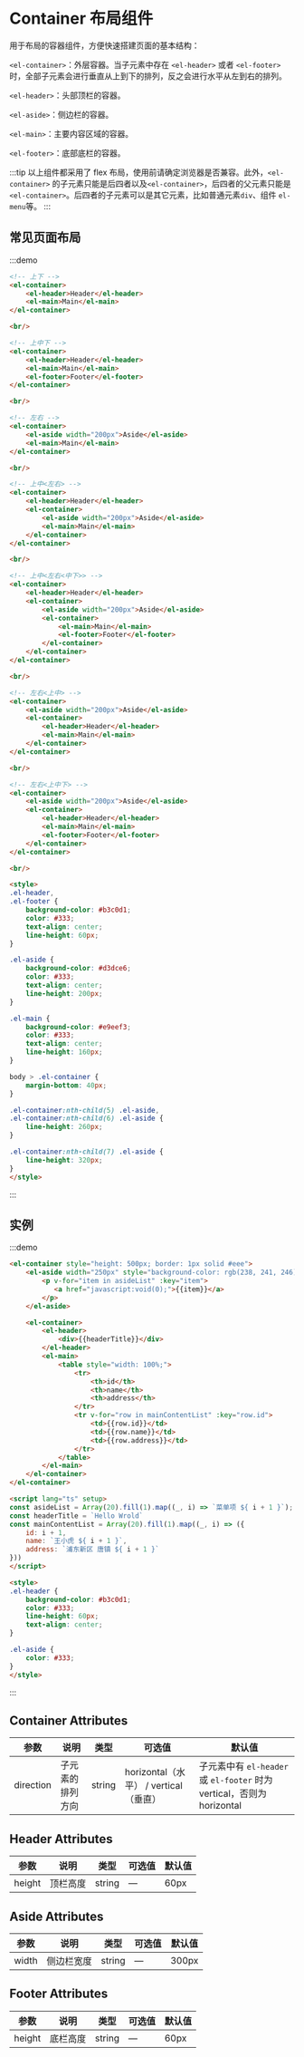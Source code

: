 # Container 布局组件

用于布局的容器组件，方便快速搭建页面的基本结构：

`<el-container>`：外层容器。当子元素中存在 `<el-header>` 或者 `<el-footer>` 时，全部子元素会进行垂直从上到下的排列，反之会进行水平从左到右的排列。

`<el-header>`：头部顶栏的容器。

`<el-aside>`：侧边栏的容器。

`<el-main>`：主要内容区域的容器。

`<el-footer>`：底部底栏的容器。

:::tip
以上组件都采用了 flex 布局，使用前请确定浏览器是否兼容。此外，`<el-container>` 的子元素只能是后四者以及`<el-container>`，后四者的父元素只能是`<el-container>`。后四者的子元素可以是其它元素，比如普通元素`div`、组件 `el-menu`等。
:::

## 常见页面布局

:::demo
```html
<!-- 上下 -->
<el-container>
    <el-header>Header</el-header>
    <el-main>Main</el-main>
</el-container>

<br/>

<!-- 上中下 -->
<el-container>
    <el-header>Header</el-header>
    <el-main>Main</el-main>
    <el-footer>Footer</el-footer>
</el-container>

<br/>

<!-- 左右 -->
<el-container>
    <el-aside width="200px">Aside</el-aside>
    <el-main>Main</el-main>
</el-container>

<br/>

<!-- 上中<左右> -->
<el-container>
    <el-header>Header</el-header>
    <el-container>
        <el-aside width="200px">Aside</el-aside>
        <el-main>Main</el-main>
    </el-container>
</el-container>

<br/>

<!-- 上中<左右<中下>> -->
<el-container>
    <el-header>Header</el-header>
    <el-container>
        <el-aside width="200px">Aside</el-aside>
        <el-container>
            <el-main>Main</el-main>
            <el-footer>Footer</el-footer>
        </el-container>
    </el-container>
</el-container>

<br/>

<!-- 左右<上中> -->
<el-container>
    <el-aside width="200px">Aside</el-aside>
    <el-container>
        <el-header>Header</el-header>
        <el-main>Main</el-main>
    </el-container>
</el-container>

<br/>

<!-- 左右<上中下> -->
<el-container>
    <el-aside width="200px">Aside</el-aside>
    <el-container>
        <el-header>Header</el-header>
        <el-main>Main</el-main>
        <el-footer>Footer</el-footer>
    </el-container>
</el-container>

<br/>

<style>
.el-header,
.el-footer {
    background-color: #b3c0d1;
    color: #333;
    text-align: center;
    line-height: 60px;
}

.el-aside {
    background-color: #d3dce6;
    color: #333;
    text-align: center;
    line-height: 200px;
}

.el-main {
    background-color: #e9eef3;
    color: #333;
    text-align: center;
    line-height: 160px;
}

body > .el-container {
    margin-bottom: 40px;
}

.el-container:nth-child(5) .el-aside,
.el-container:nth-child(6) .el-aside {
    line-height: 260px;
}

.el-container:nth-child(7) .el-aside {
    line-height: 320px;
}
</style>
```
:::

## 实例

:::demo
```html
<el-container style="height: 500px; border: 1px solid #eee">
    <el-aside width="250px" style="background-color: rgb(238, 241, 246)">
        <p v-for="item in asideList" :key="item">
           <a href="javascript:void(0);">{{item}}</a>
        </p>
    </el-aside>

    <el-container>
        <el-header>
            <div>{{headerTitle}}</div>
        </el-header>
        <el-main>
            <table style="width: 100%;">
                <tr>
                    <th>id</th>
                    <th>name</th>
                    <th>address</th>
                </tr>
                <tr v-for="row in mainContentList" :key="row.id">
                    <td>{{row.id}}</td>
                    <td>{{row.name}}</td>
                    <td>{{row.address}}</td>
                </tr>
            </table>
        </el-main>
    </el-container>
</el-container>

<script lang="ts" setup>
const asideList = Array(20).fill(1).map((_, i) => `菜单项 ${ i + 1 }`);
const headerTitle = `Hello Wrold`
const mainContentList = Array(20).fill(1).map((_, i) => ({
    id: i + 1,
    name: `王小虎 ${ i + 1 }`,
    address: `浦东新区 唐镇 ${ i + 1 }`
}))
</script>

<style>
.el-header {
    background-color: #b3c0d1;
    color: #333;
    line-height: 60px;
    text-align: center;
}

.el-aside {
    color: #333;
}
</style>
```
:::

## Container Attributes

| 参数      | 说明             | 类型   | 可选值                | 默认值                                                                 |
| --------- | ---------------- | ------ | --------------------- | ---------------------------------------------------------------------- |
| direction | 子元素的排列方向 | string | horizontal（水平） / vertical（垂直） | 子元素中有 `el-header` 或 `el-footer` 时为 vertical，否则为 horizontal |

## Header Attributes

| 参数   | 说明     | 类型   | 可选值 | 默认值 |
| ------ | -------- | ------ | ------ | ------ |
| height | 顶栏高度 | string | —      | 60px   |

## Aside Attributes

| 参数  | 说明       | 类型   | 可选值 | 默认值 |
| ----- | ---------- | ------ | ------ | ------ |
| width | 侧边栏宽度 | string | —      | 300px  |

## Footer Attributes

| 参数   | 说明     | 类型   | 可选值 | 默认值 |
| ------ | -------- | ------ | ------ | ------ |
| height | 底栏高度 | string | —      | 60px   |